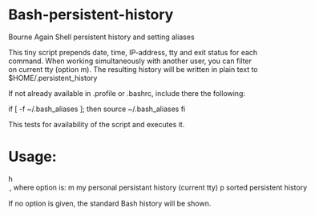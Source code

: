 # Bash-persistent-history

Bourne Again Shell persistent history and setting aliases

This tiny script prepends date, time, IP-address, tty and exit status for each command.
When working simultaneously with another user, you can filter on current tty (option m).
The resulting history will be written in plain text to $HOME/.persistent_history

If not already available in .profile or .bashrc, include there the following:

if [ -f ~/.bash_aliases ]; then
    source ~/.bash_aliases
fi

This tests for availability of the script and executes it.

# Usage:

h <option>, where option is:
    m my personal persistant history (current tty)
    p sorted persistent history

If no option is given, the standard Bash history will be shown.

